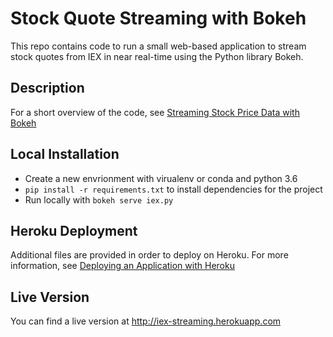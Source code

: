 # Stock Quote Streaming with Bokeh

This repo contains code to run a small web-based application to stream stock quotes from IEX in near real-time using the Python library Bokeh. 


## Description
For a short overview of the code, see [Streaming Stock Price Data with Bokeh](https://zduey.github.io/snippets/streaming-stock-data-with-bokeh/)

## Local Installation
- Create a new envrionment with virualenv or conda and python 3.6
-  ```pip install -r requirements.txt``` to install dependencies for the project
- Run locally with ```bokeh serve iex.py```

## Heroku Deployment
Additional files are provided in order to deploy on Heroku. For more information, see [Deploying an Application with Heroku](https://zduey.github.io/snippets/app-deployment-with-heroku/)

## Live Version
You can find a live version at http://iex-streaming.herokuapp.com
